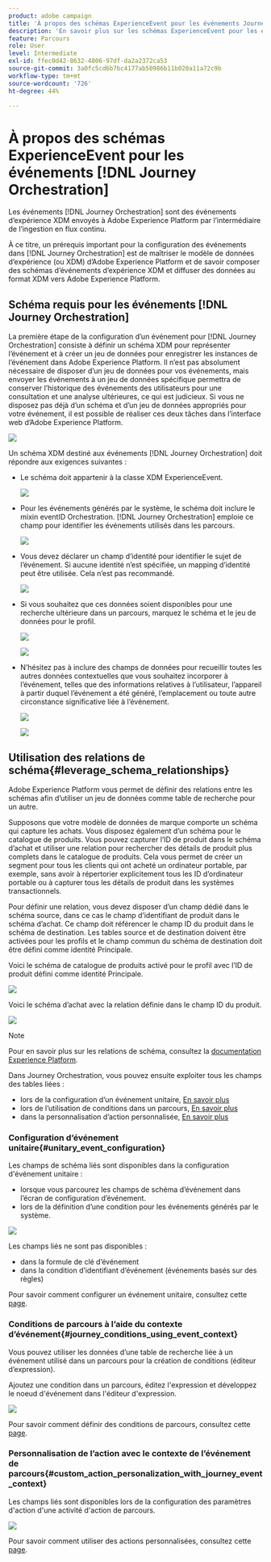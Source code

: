```yaml
---
product: adobe campaign
title: 'À propos des schémas ExperienceEvent pour les événements Journey Orchestration '
description: 'En savoir plus sur les schémas ExperienceEvent pour les événements Journey Orchestration '
feature: Parcours
role: User
level: Intermediate
exl-id: ffec0d42-8632-4806-97df-da2a2372ca53
source-git-commit: 3a0fc5cd6b7bc4177ab50986b11b020a11a72c9b
workflow-type: tm+mt
source-wordcount: '726'
ht-degree: 44%

---
```


# À propos des schémas ExperienceEvent pour les événements [!DNL Journey Orchestration]

Les événements [!DNL Journey Orchestration] sont des événements d’expérience XDM envoyés à Adobe Experience Platform par l’intermédiaire de l’ingestion en flux continu.

À ce titre, un prérequis important pour la configuration des événements dans [!DNL Journey Orchestration] est de maîtriser le modèle de données d’expérience (ou XDM) d’Adobe Experience Platform et de savoir composer des schémas d’événements d’expérience XDM et diffuser des données au format XDM vers Adobe Experience Platform.

## Schéma requis pour les événements [!DNL Journey Orchestration]

La première étape de la configuration d’un événement pour [!DNL Journey Orchestration] consiste à définir un schéma XDM pour représenter l’événement et à créer un jeu de données pour enregistrer les instances de l’événement dans Adobe Experience Platform. Il n’est pas absolument nécessaire de disposer d’un jeu de données pour vos événements, mais envoyer les événements à un jeu de données spécifique permettra de conserver l’historique des événements des utilisateurs pour une consultation et une analyse ultérieures, ce qui est judicieux. Si vous ne disposez pas déjà d’un schéma et d’un jeu de données appropriés pour votre événement, il est possible de réaliser ces deux tâches dans l’interface web d’Adobe Experience Platform.

![](../assets/schema1.png)

Un schéma XDM destiné aux événements [!DNL Journey Orchestration] doit répondre aux exigences suivantes :

* Le schéma doit appartenir à la classe XDM ExperienceEvent.

   ![](../assets/schema2.png)

* Pour les événements générés par le système, le schéma doit inclure le mixin eventID Orchestration. [!DNL Journey Orchestration] emploie ce champ pour identifier les événements utilisés dans les parcours.

   ![](../assets/schema3.png)

* Vous devez déclarer un champ d’identité pour identifier le sujet de l’événement. Si aucune identité n’est spécifiée, un mapping d’identité peut être utilisée. Cela n’est pas recommandé.

   ![](../assets/schema4.png)

* Si vous souhaitez que ces données soient disponibles pour une recherche ultérieure dans un parcours, marquez le schéma et le jeu de données pour le profil.

   ![](../assets/schema5.png)

   ![](../assets/schema6.png)

* N’hésitez pas à inclure des champs de données pour recueillir toutes les autres données contextuelles que vous souhaitez incorporer à l’événement, telles que des informations relatives à l’utilisateur, l’appareil à partir duquel l’événement a été généré, l’emplacement ou toute autre circonstance significative liée à l’événement.

   ![](../assets/schema7.png)

   ![](../assets/schema8.png)

## Utilisation des relations de schéma{#leverage_schema_relationships}

Adobe Experience Platform vous permet de définir des relations entre les schémas afin d’utiliser un jeu de données comme table de recherche pour un autre.

Supposons que votre modèle de données de marque comporte un schéma qui capture les achats. Vous disposez également d’un schéma pour le catalogue de produits. Vous pouvez capturer l’ID de produit dans le schéma d’achat et utiliser une relation pour rechercher des détails de produit plus complets dans le catalogue de produits. Cela vous permet de créer un segment pour tous les clients qui ont acheté un ordinateur portable, par exemple, sans avoir à répertorier explicitement tous les ID d’ordinateur portable ou à capturer tous les détails de produit dans les systèmes transactionnels.

Pour définir une relation, vous devez disposer d’un champ dédié dans le schéma source, dans ce cas le champ d’identifiant de produit dans le schéma d’achat. Ce champ doit référencer le champ ID du produit dans le schéma de destination. Les tables source et de destination doivent être activées pour les profils et le champ commun du schéma de destination doit être défini comme identité Principale.

Voici le schéma de catalogue de produits activé pour le profil avec l’ID de produit défini comme identité Principale.

![](../assets/schema9.png)

Voici le schéma d’achat avec la relation définie dans le champ ID du produit.

![](../assets/schema10.png)

>[!NOTE]
>
>Pour en savoir plus sur les relations de schéma, consultez la [documentation Experience Platform](https://experienceleague.adobe.com/docs/platform-learn/tutorials/schemas/configure-relationships-between-schemas.html?lang=en).

Dans Journey Orchestration, vous pouvez ensuite exploiter tous les champs des tables liées :

* lors de la configuration d’un événement unitaire, [En savoir plus](../event/experience-event-schema.md#unitary_event_configuration)
* lors de l’utilisation de conditions dans un parcours, [En savoir plus](../event/experience-event-schema.md#journey_conditions_using_event_context)
* dans la personnalisation d’action personnalisée, [En savoir plus](../event/experience-event-schema.md#custom_action_personalization_with_journey_event_context)

### Configuration d’événement unitaire{#unitary_event_configuration}

Les champs de schéma liés sont disponibles dans la configuration d&#39;événement unitaire :

* lorsque vous parcourez les champs de schéma d’événement dans l’écran de configuration d’événement.
* lors de la définition d’une condition pour les événements générés par le système.

![](../assets/schema11.png)

Les champs liés ne sont pas disponibles :

* dans la formule de clé d’événement
* dans la condition d’identifiant d’événement (événements basés sur des règles)

Pour savoir comment configurer un événement unitaire, consultez cette [page](../event/about-creating.md).

### Conditions de parcours à l’aide du contexte d’événement{#journey_conditions_using_event_context}

Vous pouvez utiliser les données d’une table de recherche liée à un événement utilisé dans un parcours pour la création de conditions (éditeur d’expression).

Ajoutez une condition dans un parcours, éditez l&#39;expression et développez le noeud d&#39;événement dans l&#39;éditeur d&#39;expression.

![](../assets/schema12.png)

Pour savoir comment définir des conditions de parcours, consultez cette [page](../building-journeys/condition-activity.md).

### Personnalisation de l’action avec le contexte de l’événement de parcours{#custom_action_personalization_with_journey_event_context}

Les champs liés sont disponibles lors de la configuration des paramètres d&#39;action d&#39;une activité d&#39;action de parcours.

![](../assets/schema13.png)

Pour savoir comment utiliser des actions personnalisées, consultez cette [page](../building-journeys/using-custom-actions.md).


